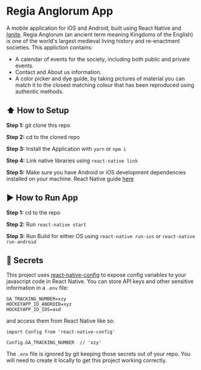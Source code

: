 #  Regia Anglorum App

A mobile application for iOS and Android, built using React Native and [Ignite](https://github.com/infinitered/ignite). Regia Anglorum (an ancient term meaning Kingdoms of the English) is one of the world's largest medieval living history and re-enactment societies. This appliction contains: 
* A calendar of events for the society, including both public and private events. 
* Contact and About us information. 
* A color picker and dye guide, by taking pictures of material you can match it to the closest matching colour that has been reproduced using authentic methods.

## :arrow_up: How to Setup

**Step 1:** git clone this repo

**Step 2:** cd to the cloned repo

**Step 3:** Install the Application with `yarn` or `npm i`

**Step 4:** Link native libraries using `react-native link`

**Step 5:** Make sure you have Android or iOS development dependencies installed on your machine. React Native guide [here](https://facebook.github.io/react-native/docs/running-on-device.html)


## :arrow_forward: How to Run App

**Step 1:** cd to the repo

**Step 2:** Run `react-native start`

**Step 3:** Run Build for either OS using `react-native run-ios` or `react-native run-android`


## :closed_lock_with_key: Secrets

This project uses [react-native-config](https://github.com/luggit/react-native-config) to expose config variables to your javascript code in React Native. You can store API keys
and other sensitive information in a `.env` file:

```
GA_TRACKING_NUMBER=xzy
HOCKEYAPP_ID_ANDROID=xyz
HOCKEYAPP_ID_IOS=asd
```

and access them from React Native like so:

```
import Config from 'react-native-config'

Config.GA_TRACKING_NUMBER  // 'xzy'
```

The `.env` file is ignored by git keeping those secrets out of your repo. You will need to create it locally to get this project working correctly.
